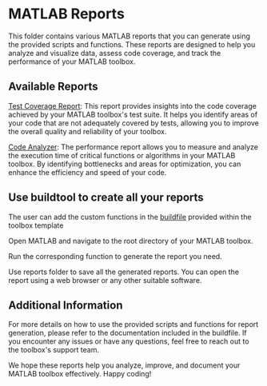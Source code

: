 # MATLAB Reports

This folder contains various MATLAB reports that you can generate using the provided scripts and functions. These reports are designed to help you analyze and visualize data, assess code coverage, and track the performance of your MATLAB toolbox.

## Available Reports

[Test Coverage Report][1]: This report provides insights into the code coverage achieved by your MATLAB toolbox's test suite. It helps you identify areas of your code that are not adequately covered by tests, allowing you to improve the overall quality and reliability of your toolbox.

[Code Analyzer][2]: The performance report allows you to measure and analyze the execution time of critical functions or algorithms in your MATLAB toolbox. By identifying bottlenecks and areas for optimization, you can enhance the efficiency and speed of your code.

## Use buildtool to create all your reports

The user can add the custom functions in the [buildfile](../buildfile.m) provided within the toolbox template

Open MATLAB and navigate to the root directory of your MATLAB toolbox.

Run the corresponding function to generate the report you need.

Use reports folder to save all the generated reports. You can open the report using a web browser or any other suitable software.

## Additional Information

For more details on how to use the provided scripts and functions for report generation, please refer to the documentation included in the buildfile. If you encounter any issues or have any questions, feel free to reach out to the toolbox's support team.

We hope these reports help you analyze, improve, and document your MATLAB toolbox effectively. Happy coding!

[1]: https://in.mathworks.com/matlabcentral/answers/104095-how-to-obtain-code-coverage

[2]: https://in.mathworks.com/help/matlab/matlab_prog/matlab-code-analyzer-report.html 
